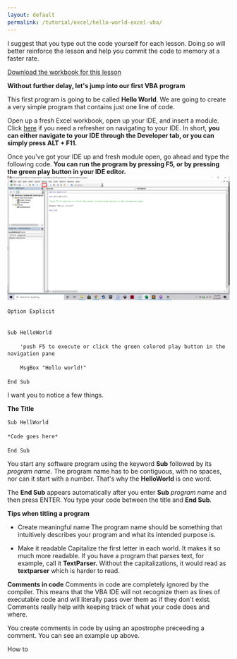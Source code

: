 ```yaml
---
layout: default
permalink: /tutorial/excel/hello-world-excel-vba/
---
```



I suggest that you type out the code yourself for each lesson.  Doing so will better reinforce the lesson and help you commit the code to memory at a faster rate.  

[Download the workbook for this lesson](/assets/files/HelloWorld_FirstProgram.xlsm) 


**Without further delay, let's jump into our first VBA program**

This first program is going to be called **Hello World**.  We are going to create a very simple program that contains just one line of code.


Open up a fresh Excel workbook, open up your IDE, and insert a module.  Click [here](/tutorial/excel/Excel-VBA-Setting-Up-Dev-Environment/) if you need a refresher on navigating to your IDE.  In short, **you can either navigate to your IDE through the Developer tab, or you can simply press ALT + F11.**

Once you've got your IDE up and fresh module open, go ahead and type the following code.  **You can run the program by pressing F5, or by pressing the green play button in your IDE editor.** 
![Execute code](/assets/images/play_button.png) 

```
Option Explicit


Sub HelloWorld

	'push F5 to execute or click the green colored play button in the navigation pane

	MsgBox "Hello world!"

End Sub
```

I want you to notice a few things.

**The Title**
```
Sub HellWorld

*Code goes here*

End Sub
```

You start any software program using the keyword **Sub** followed by its *program name*.  The program name has to be contiguous, with no spaces, nor can it start with a number.  That's why the **HelloWorld** is one word.

The **End Sub** appears automatically after you enter **Sub** *program name* and then press ENTER.  You type your code between the title and **End Sub**.

**Tips when titling a program**

* Create meaningful name
The program name should be something that intuitively describes your program and what its intended purpose is. 

* Make it readable
Capitalize the first letter in each world.  It makes it so much more readable. If you have a program that parses text, for example, call it **TextParser.**  Without the capitalizations, it would read as **textparser** which is harder to read. 

**Comments in code**
Comments in code are completely ignored by the compiler.  This means that the VBA IDE will not recognize them as lines of executable code and will literally pass over them as if they don't exist.  Comments really help with keeping track of what your code does and where. 

You create comments in code by using an apostrophe preceeding a comment.  You can see an example up above.   

How to 







